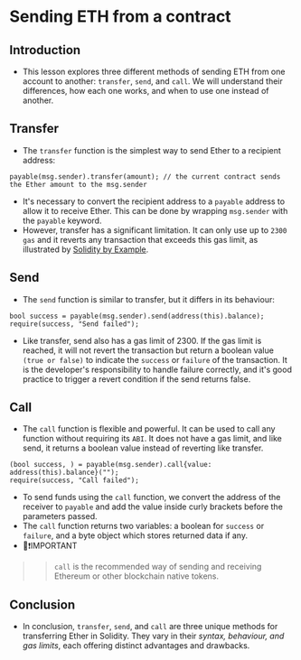 # Sending ETH from a contract

## Introduction
- This lesson explores three different methods of sending ETH from one account to another: `transfer`, `send`, and `call`. We will understand their differences, how each one works, and when to use one instead of another.

## Transfer
- The `transfer` function is the simplest way to send Ether to a recipient address:
```
payable(msg.sender).transfer(amount); // the current contract sends the Ether amount to the msg.sender
```

- It's necessary to convert the recipient address to a `payable` address to allow it to receive Ether. This can be done by wrapping `msg.sender` with the `payable` keyword.
- However, transfer has a significant limitation. It can only use up to `2300 gas` and it reverts any transaction that exceeds this gas limit, as illustrated by [Solidity by Example](https://solidity-by-example.org/sending-ether/).

## Send
- The `send` function is similar to transfer, but it differs in its behaviour:
```
bool success = payable(msg.sender).send(address(this).balance);
require(success, "Send failed");
```

- Like transfer, send also has a gas limit of 2300. If the gas limit is reached, it will not revert the transaction but return a boolean value `(true or false)` to indicate the `success` or `failure` of the transaction. It is the developer's responsibility to handle failure correctly, and it's good practice to trigger a revert condition if the send returns false.

## Call
- The `call` function is flexible and powerful. It can be used to call any function without requiring its `ABI`. It does not have a gas limit, and like send, it returns a boolean value instead of reverting like transfer.
```
(bool success, ) = payable(msg.sender).call{value: address(this).balance}("");
require(success, "Call failed");
```

- To send funds using the `call` function, we convert the address of the receiver to `payable` and add the value inside curly brackets before the parameters passed.
- The `call` function returns two variables: a boolean for `success` or `failure`, and a byte object which stores returned data if any.
- 👀❗IMPORTANT
>> `call` is the recommended way of sending and receiving Ethereum or other blockchain native tokens.

## Conclusion
- In conclusion, `transfer`, `send`, and `call` are three unique methods for transferring Ether in Solidity. They vary in their *syntax, behaviour, and gas limits*, each offering distinct advantages and drawbacks.
